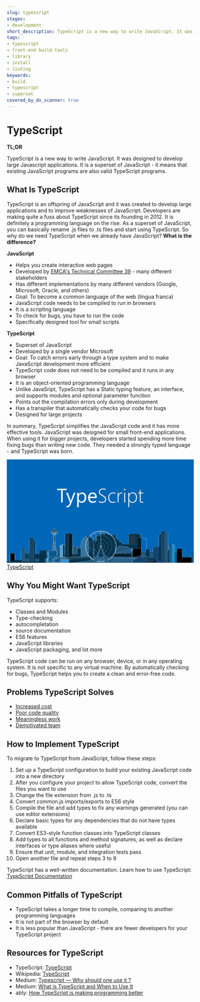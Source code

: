 ```yaml
---
slug: typescript
stages:
- development
short_description: TypeScript is a new way to write JavaScript. It was designed to develop large JavaScript applications. It is a superset of JavaScript - it means that existing JavaScript programs are also valid TypeScript programs.
tags:
- typescript
- front-end build tools
- library
- install
- linting
keywords:
- build
- typescript
- superset
covered_by_dx_scanner: true
---
```


# TypeScript

**TL;DR**

TypeScript is a new way to write JavaScript. It was designed to develop large Javascript applications. It is a superset of JavaScript - it means that existing JavaScript programs are also valid TypeScript programs.

## What Is TypeScript

TypeScript is an offspring of JavaScript and it was created to develop large applications and to improve weaknesses of JavaScript. Developers are making quite a fuss about TypeScript since its founding in 2012. It is definitely a programming language on the rise. As a superset of JavaScript, you can basically rename .js files to .ts files and start using TypeScript. So why do we need TypeScript when we already have JavaScript? **What is the difference?**

**JavaScript**

- Helps you create interactive web pages
- Developed by [EMCA's Technical Committee 39](https://tc39.es/) - many different stakeholders
- Has different implementations by many different vendors (Google, Microsoft, Oracle, and others)
- Goal: To become a common language of the web (lingua franca)
- JavaScript code needs to be compiled to run in browsers
- It is a scripting language
- To check for bugs, you have to run the code
- Specifically designed tool for small scripts

**TypeScript**

- Superset of JavaScript
- Developed by a single vendor Microsoft
- Goal: To catch errors early through a type system and to make JavaScript development more efficient
- TypeScript code does not need to be compiled and it runs in any browser
- It is an object-oriented programming language
- Unlike JavaSript, TypeScript has a Static typing feature, an interface, and supports modules and optional parameter function
- Points out the compilation errors only during development
- Has a transpiler that automatically checks your code for bugs
- Designed for large projects

In summary, TypeScript simplifies the JavaScript code and it has more effective tools. JavaScript was designed for small front-end applications. When using it for bigger projects, developers started spending more time fixing bugs than writing new code. They needed a strongly typed language - and TypeScript was born.

![TypeScript](/files/typescript.jpeg)  
[TypeScript](https://codeburst.io/how-to-type-with-typescript-d32dec033d21)

## Why You Might Want TypeScript

TypeScript supports:

- Classes and Modules
- Type-checking
- autocompletation
- source documentation
- ES6 features
- JavaScript libraries
- JavaScript packaging, and lot more

TypeScript code can be run on any browser, device, or in any operating system. It is not specific to any virtual machine. By automatically checking for bugs, TypeScript helps you to create a clean and error-free code.

## Problems TypeScript Solves

- [Increased cost](/problems/increased-cost)
- [Poor code quality](/problems/poor-code-quality)
- [Meaningless work](/problems/meaningless-work)
- [Demotivated team](/problems/demotivated-team)

## How to Implement TypeScript

To migrate to TypeScript from JavaScript, follow these steps:

1. Set up a TypeScript configuration to build your existing JavaScript code into a new directory
2. After you configure your project to allow TypeScript code, convert the files you want to use
3. Change the file extension from .js to .ts
4. Convert common.js imports/exports to ES6 style
5. Compile the file and add types to fix any warnings generated (you can use editor extensions)
6. Declare basic types for any dependencies that do not have types available
7. Convert ES3-style function classes into TypeScript classes
8. Add types to all functions and method signatures, as well as declare interfaces or type aliases where useful
9. Ensure that unit, module, and integration tests pass
10. Open another file and repeat steps 3 to 9

TypeScript has a well-written documentation. Learn how to use TypeScript: [TypeScript Documentation](http://www.typescriptlang.org/docs/home.html)

## Common Pitfalls of TypeScript

- TypeScript takes a longer time to compile, comparing to another programming languages
- It is not part of the browser by default
- It is less popular than JavaScript - there are fewer developers for your TypeScript project

## Resources for TypeScript

- TypeScript: [TypeScript](http://www.typescriptlang.org/)
- Wikipedia: [TypeScript](https://en.wikipedia.org/wiki/TypeScript)
- Medium: [Typescript — Why should one use it ?](https://medium.com/tech-tajawal/typescript-why-should-one-use-it-a539faa92010)
- Medium: [What is TypeScript and When to Use It](https://medium.com/datadriveninvestor/what-is-typescript-and-when-to-use-it-6a5ad9062f3e)
- ably: [How TypeScript is making programming better](https://www.ably.io/blog/typescript-is-making-programming-better)
